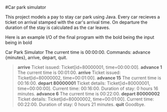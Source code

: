 #Car park simulator

This project models a pay to stay car park using Java. Every car recieves a ticket on arrival
stamped with the car's arrival time. On departure the duration of the stay is calculated as 
the car leaves. 

Here is an example I/O of the final program with the bold being the input being in bold

Car Park Simulator
The current time is 00:00:00.
Commands: advance {minutes}, arrive, depart, quit.
>**arrive**
Ticket issued: Ticket[id=80000001, time=00:00:00].
>**advance 1**
The current time is 00:01:00.
>**arrive**
Ticket issued: Ticket[id=80000002, time=00:01:00].
>**advance 15**
The current time is 00:16:00.
>**depart 80000001**
Ticket details: Ticket[id=80000001, time=00:00:00].
Current time: 00:16:00.
Duration of stay: 0 hours 16 minutes.
>**advance 6**
The current time is 00:22:00.
>**depart 80000002**
Ticket details: Ticket[id=80000002, time=00:01:00].
Current time: 00:22:00.
Duration of stay: 0 hours 21 minutes.
>**quit**
Goodbye.
